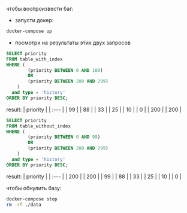 чтобы воспроизвести баг:
* запусти докер: 
```bash
docker-compose up
```
* посмотри на результаты этих двух запросов
```sql
SELECT priority
FROM table_with_index
WHERE (
        (priority BETWEEN 0 AND 100)
        OR
        (priority BETWEEN 200 AND 299)
    )
  and type = 'history'
ORDER BY priority DESC;
```
result:
| priority |
| :--- |
| 99 |
| 88 |
| 33 |
| 25 |
| 10 |
| 0 |
| 200 |
| 200 |


```sql
SELECT priority
FROM table_without_index
WHERE (
        (priority BETWEEN 0 AND 99)
        OR
        (priority BETWEEN 200 AND 299)
    )
  and type = 'history'
ORDER BY priority DESC;

```
result:
| priority |
| :--- |
| 200 |
| 200 |
| 99 |
| 88 |
| 33 |
| 25 |
| 10 |
| 0 |


чтобы обнулить базу:
```bash
docker-compose stop
rm -rf ./data
```
